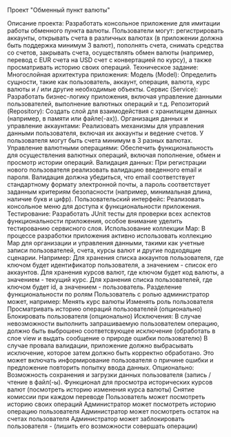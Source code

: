 Проект "Обменный пункт валюты"

Описание проекта:
Разработать консольное приложение для имитации работы обменного пункта валюты.
Пользователи могут:
регистрировать аккаунты,
открывать счета в различных валютах (в приложении должна быть поддержка минимум 3 валют),
пополнять счета,
снимать средства со счетов,
закрывать счета,
осуществлять обмен валюты (например, перевод с EUR счета на USD счет с конвертацией по курсу),
а также просматривать историю своих операций.
Техническое задание:
Многослойная архитектура приложения:
Модель (Model): Определить сущности, такие как пользователь, аккаунт, операция, валюта, курс валюты и / или другие необходимые объекты.
Сервис (Service): Разработать бизнес-логику приложения, включая управление данными пользователей, выполнение валютных операций и т.д.
Репозиторий (Repository): Создать слой для взаимодействия с хранилищем данных (например, в памяти или файле(-ах)).
Организация данных и управление аккаунтами:
Реализовать механизмы для управления данными пользователя, включая их аккаунты и ведение счетов.
У пользователя могут быть счета минимум в 3 разных валютах.
Управление валютными операциями:
Обеспечить функциональность для осуществления валютных операций, включая пополнение, обмен и просмотр истории операций.
Валидация данных:
При регистрации нового пользователя реализовать валидацию введенного email и пароля. Валидация должна убедиться, что email соответствует стандартному формату электронной почты, а пароль соответствует заданным критериям безопасности (например, минимальная длина, наличие букв и цифр).
Пользовательский интерфейс:
Реализовать консольное меню для доступа к функциональности приложения.
Тестирование:
Разработать JUnit тесты для проверки всех аспектов функциональности приложения, особое внимание уделить тестированию сервисного слоя.
Использование коллекции Map:
В процессе разработки приложения активно использовать коллекцию Map для организации и управления данными, такими как учетные записи пользователей, счета, курсы валют и другие подходящие сценарии.
Например:
Для хранения списка аккаунтов пользователя, где ключом будет идентификатор пользователя, а значением - список его аккаунтов.
Для хранения курсов валют, где ключом будет код валюты, а значением - текущий курс.
Для хранения списка пользователей, где ключом будет id, а значением - пользователь.
Разделение функциональности по ролям
Пользователь с ролью администратор может, например:
Менять курс валюты
Изменять роль пользователя
Просматривать историю операций пользователей (опционально)
Блокировать пользователя (опционально)
Исключения:
В случае невозможности выполнить запрашиваемую пользователем операцию, должно быть выброшено соответсвующее исключение (обработать в слое view и выдать сообщение о природе ошибки пользователю)
В случае провала валидации, приложение должно выбрасывать исключение, которое затем должно быть корректно обработано. Это может включать информирование пользователя о причине ошибки и предложение повторить попытку ввода данных.
Опционально:
Возможность сохранения и загрузки данных пользователя (запись / чтение в файл(-ы).
Функционал для просмотра исторических курсов валют (посмотреть историю изменения курса валюты)
Снятие комиссии при каждом переводе
Пользователь может посмотреть историю своих операций
Администратор может посмотреть историю операцию пользователя
Администратор может посмотреть остаток на счетах пользователя
Администратор может заблокировать пользователя - (лишить его возможности совершать операции)
